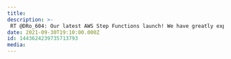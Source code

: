 ```yaml
---
title: 
description: >-
 RT @DRo_604: Our latest AWS Step Functions launch! We have greatly expanded the number of service integrations supported by Step Functions. Now you can call any AWS API directly from a workflow, greatly expanding the number of service integrations that we support. https://t.co/ATbTC2TcLt
date: 2021-09-30T19:10:00.000Z
id: 1443624239735713793
media: 
---
```

